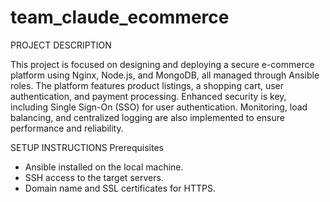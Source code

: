 # team_claude_ecommerce

PROJECT DESCRIPTION

This project is focused on designing and deploying a secure e-commerce platform using Nginx, Node.js, and MongoDB,
all managed through Ansible roles. The platform features product listings, a shopping cart, user authentication,
and payment processing. Enhanced security is key, including Single Sign-On (SSO) for user authentication.
Monitoring, load balancing, and centralized logging are also implemented to ensure performance and reliability.

SETUP INSTRUCTIONS
Prerequisites
- Ansible installed on the local machine.
- SSH access to the target servers.
- Domain name and SSL certificates for HTTPS.
